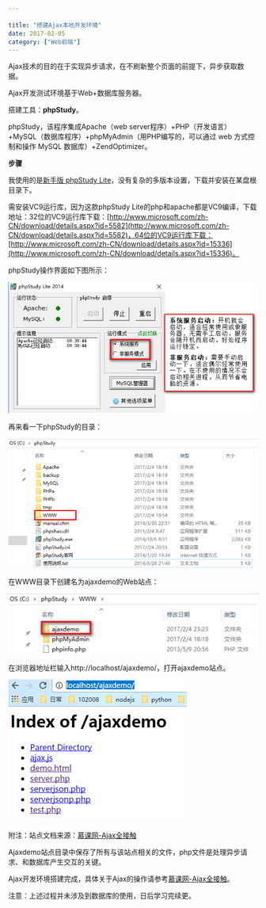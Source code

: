 ```yaml
---

title: "搭建Ajax本地开发环境"
date: 2017-02-05
category: ["Web前端"]
---
```


Ajax技术的目的在于实现异步请求，在不刷新整个页面的前提下，异步获取数据。

Ajax开发测试环境基于Web+数据库服务器。

搭建工具：**phpStudy**。

phpStudy，该程序集成Apache（web server程序）+PHP（开发语言）+MySQL（数据库程序）+phpMyAdmin（用PHP编写的，可以通过 web 方式控制和操作 MySQL 数据库）+ZendOptimizer。

**步骤**

我使用的是[新手版 phpStudy Lite](http://www.phpstudy.net/a.php/200.html)，没有复杂的多版本设置，下载并安装在某盘根目录下。

需安装VC9运行库，因为这款phpStudy Lite的php和apache都是VC9编译，下载地址：32位的VC9运行库下载：[http://www.microsoft.com/zh-CN/download/details.aspx?id=5582](http://www.microsoft.com/zh-CN/download/details.aspx?id=5582)，64位的VC9运行库下载：[http://www.microsoft.com/zh-CN/download/details.aspx?id=15336](http://www.microsoft.com/zh-CN/download/details.aspx?id=15336)。

phpStudy操作界面如下图所示：

![phpStudy操作界面](/images/2017-02/phpStudy1.png)

再来看一下phpStudy的目录：

![phpStudy安装目录](/images/2017-02/phpStudy2.png)

在WWW目录下创建名为ajaxdemo的Web站点：

![WWW目录下的ajaxdemo站点](/images/2017-02/ajaxdemo.png)

在浏览器地址栏输入http://localhost/ajaxdemo/，打开ajaxdemo站点。

![ajaxdemo站点文档](/images/2017-02/ajaxdemo2.png)

附注：站点文档来源：[慕课网-Ajax全接触](http://www.imooc.com/learn/250)

Ajaxdemo站点目录中保存了所有与该站点相关的文件，php文件是处理异步请求、和数据库产生交互的关键。

Ajax开发环境搭建完成，具体关于Ajax的操作请参考[慕课网-Ajax全接触](http://www.imooc.com/learn/250)。

注意：上述过程并未涉及到数据库的使用，日后学习完续更。
